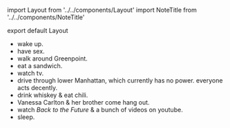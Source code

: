 import Layout from '../../components/Layout'
import NoteTitle from '../../components/NoteTitle'

export default Layout

<NoteTitle date="2012-10-31" title="A Day" />

- wake up.
- have sex.
- walk around Greenpoint.
- eat a sandwich.
- watch tv.
- drive through lower Manhattan, which currently has no power. everyone acts decently.
- drink whiskey & eat chili.
- Vanessa Carlton & her brother come hang out.
- watch <em>Back to the Future</em> & a bunch of videos on youtube.
- sleep.
